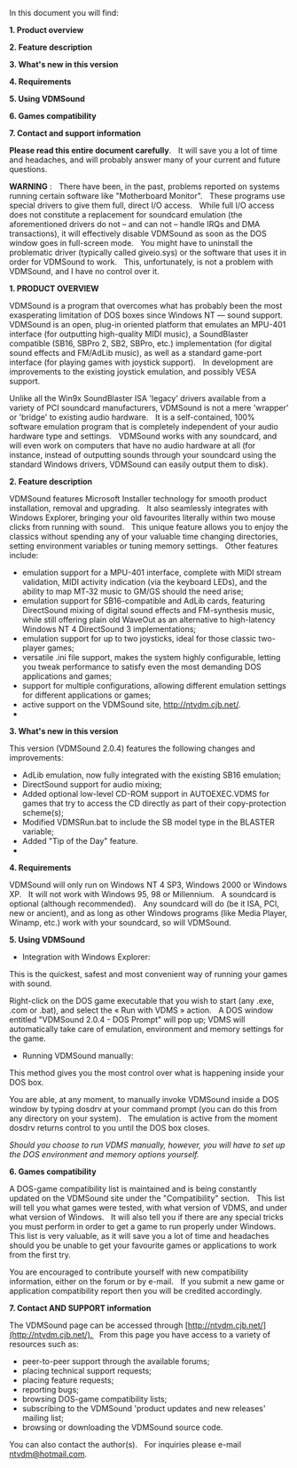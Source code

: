 In this document you will find:

**1. Product overview**

**2. Feature description**

**3. What&#39;s new in this version**

**4. Requirements**

**5. Using VDMSound**

**6. Games compatibility**

**7. Contact and support information**

**Please read this entire document carefully**.    It will save you a lot of time and headaches, and will probably answer many of your current and future questions.

**WARNING** :    There have been, in the past, problems reported on systems running certain software like &quot;Motherboard Monitor&quot;.    These programs use special drivers to give them full, direct I/O access.    While full I/O access does not constitute a replacement for soundcard emulation (the aforementioned drivers do not – and can not – handle IRQs and DMA transactions), it will effectively disable VDMSound as soon as the DOS window goes in full-screen mode.    You might have to uninstall the problematic driver (typically called giveio.sys) or the software that uses it in order for VDMSound to work.    This, unfortunately, is not a problem with VDMSound, and I have no control over it.

**1. PRODUCT OVERVIEW**

VDMSound is a program that overcomes what has probably been the most exasperating limitation of DOS boxes since Windows NT — sound support.    VDMSound is an open, plug-in oriented platform that emulates an MPU-401 interface (for outputting high-quality MIDI music), a SoundBlaster compatible (SB16, SBPro 2, SB2, SBPro, etc.) implementation (for digital sound effects and FM/AdLib music), as well as a standard game-port interface (for playing games with joystick support).    In development are improvements to the existing joystick emulation, and possibly VESA support.

Unlike all the Win9x SoundBlaster ISA &#39;legacy&#39; drivers available from a variety of PCI soundcard manufacturers, VDMSound is not a mere &#39;wrapper&#39; or &#39;bridge&#39; to existing audio hardware.    It is a self-contained, 100% software emulation program that is completely independent of your audio hardware type and settings.    VDMSound works with any soundcard, and will even work on computers that have no audio hardware at all (for instance, instead of outputting sounds through your soundcard using the standard Windows drivers, VDMSound can easily output them to disk).

**2. Feature description**

VDMSound features Microsoft Installer technology for smooth product installation, removal and upgrading.    It also seamlessly integrates with Windows Explorer, bringing your old favourites literally within two mouse clicks from running with sound.    This unique feature allows you to enjoy the classics without spending any of your valuable time changing directories, setting environment variables or tuning memory settings.    Other features include:

- emulation support for a MPU-401 interface, complete with MIDI stream validation, MIDI activity indication (via the keyboard LEDs), and the ability to map MT‑32 music to GM/GS should the need arise;
- emulation support for SB16-compatible and AdLib cards, featuring DirectSound mixing of digital sound effects and FM-synthesis music, while still offering plain old WaveOut as an alternative to high-latency Windows NT 4 DirectSound 3 implementations;
- emulation support for up to two joysticks, ideal for those classic two-player games;
- versatile .ini file support, makes the system highly configurable, letting you tweak performance to satisfy even the most demanding DOS applications and games;
- support for multiple configurations, allowing different emulation settings for different applications or games;
- active support on the VDMSound site, http://ntvdm.cjb.net/.
-

**3. What&#39;s new in this version**

This version (VDMSound 2.0.4) features the following changes and improvements:

- AdLib emulation, now fully integrated with the existing SB16 emulation;
- DirectSound support for audio mixing;
- Added optional low-level CD-ROM support in AUTOEXEC.VDMS for games that try to access the CD directly as part of their copy-protection scheme(s);
- Modified VDMSRun.bat to include the SB model type in the BLASTER variable;
- Added &quot;Tip of the Day&quot; feature.
-

**4. Requirements**

VDMSound will only run on Windows NT 4 SP3, Windows 2000 or Windows XP.    It will not work with Windows 95, 98 or Millennium.    A soundcard is optional (although recommended).    Any soundcard will do (be it ISA, PCI, new or ancient), and as long as other Windows programs (like Media Player, Winamp, etc.) work with your soundcard, so will VDMSound.

**5. Using VDMSound**

- Integration with Windows Explorer:

This is the quickest, safest and most convenient way of running your games with sound.

Right-click on the DOS game executable that you wish to start (any .exe, .com or .bat), and select the « Run with VDMS » action.    A DOS window entitled &quot;VDMSound 2.0.4 - DOS Prompt&quot; will pop up; VDMS will automatically take care of emulation, environment and memory settings for the game.

- Running VDMSound manually:

This method gives you the most control over what is happening inside your DOS box.

You are able, at any moment, to manually invoke VDMSound inside a DOS window by typing dosdrv at your command prompt (you can do this from any directory on your system).    The emulation is active from the moment dosdrv returns control to you until the DOS box closes.

_Should you choose to run VDMS manually, however, you will have to set up the DOS environment and memory options yourself._

**6. Games compatibility**

A DOS-game compatibility list is maintained and is being constantly updated on the VDMSound site under the &quot;Compatibility&quot; section.    This list will tell you what games were tested, with what version of VDMS, and under what version of Windows.    It will also tell you if there are any special tricks you must perform in order to get a game to run properly under Windows.    This list is very valuable, as it will save you a lot of time and headaches should you be unable to get your favourite games or applications to work from the first try.

You are encouraged to contribute yourself with new compatibility information, either on the forum or by e-mail.    If you submit a new game or application compatibility report then you will be credited accordingly.

**7. Contact AND SUPPORT information**

The VDMSound page can be accessed through [http://ntvdm.cjb.net/](http://ntvdm.cjb.net/).    From this page you have access to a variety of resources such as:

- peer-to-peer support through the available forums;
- placing technical support requests;
- placing feature requests;
- reporting bugs;
- browsing DOS-game compatibility lists;
- subscribing to the VDMSound &#39;product updates and new releases&#39; mailing list;
- browsing or downloading the VDMSound source code.

You can also contact the author(s).    For inquiries please e-mail [ntvdm@hotmail.com](mailto:ntvdm@hotmail.com).

